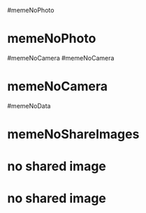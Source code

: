 #memeNoPhoto
# memeNoPhoto
#memeNoCamera
#memeNoCamera
# memeNoCamera
#memeNoData
# memeNoShareImages
# no shared image
# no shared image
